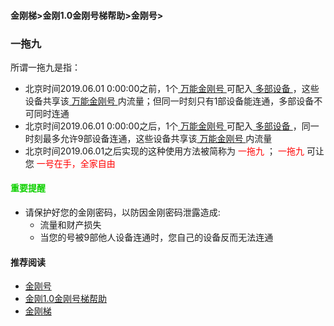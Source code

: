 #### 金刚梯>金刚1.0金刚号梯帮助>金刚号>
### 一拖九
所谓一拖九是指：
- 北京时间2019.06.01 0:00:00之前，1个[ 万能金刚号 ](https://a2zitpro.github.io/web/multipurposekkid)可配入[ 多部设备 ](https://a2zitpro.github.io/web/kkproducts1.0)，这些设备共享该[ 万能金刚号 ](https://a2zitpro.github.io/web/multipurposekkid)内流量；但同一时刻只有1部设备能连通，多部设备不可同时连通
- 北京时间2019.06.01 0:00:00之后，1个[ 万能金刚号 ](https://a2zitpro.github.io/web/multipurposekkid)可配入[ 多部设备 ](https://a2zitpro.github.io/web/kkproducts1.0)，同一时刻最多允许9部设备连通，这些设备共享该[ 万能金刚号 ](https://a2zitpro.github.io/web/multipurposekkid)内流量
- 北京时间2019.06.01之后实现的这种使用方法被简称为<font color="Red"> 一拖九 </font>；<font color="Red"> 一拖九 </font>可让您<font color="Red"> 一号在手，全家自由 </font>

#### <font color="Red>">重要提醒</font>
- 请保护好您的金刚密码，以防因金刚密码泄露造成:
  - 流量和财产损失
  - 当您的号被9部他人设备连通时，您自己的设备反而无法连通

#### 推荐阅读

- [金刚号](https://a2zitpro.github.io/web/list_kkid)
- [金刚1.0金刚号梯帮助](https://a2zitpro.github.io/web/list_helpkkvpn1.0)
- [金刚梯](https://a2zitpro.github.io/web/dlb)
